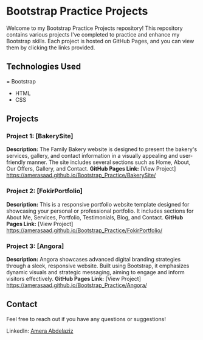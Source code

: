 # Bootstrap Practice Projects

Welcome to my Bootstrap Practice Projects repository! This repository contains various projects I've completed to practice and enhance my Bootstrap skills. Each project is hosted on GitHub Pages, and you can view them by clicking the links provided.

## Technologies Used
= Bootstrap
- HTML
- CSS

## Projects
### Project 1: [BakerySite]
**Description:** The Family Bakery website is designed to present the bakery's services, gallery, and contact information in a visually appealing and user-friendly manner. The site includes several sections such as Home, About, Our Offers, Gallery, and Contact.
**GitHub Pages Link:** [View Project] https://amerasaad.github.io/Bootstrap_Practice/BakerySite/

### Project 2: [FokirPortfolio]
**Description:** This is a responsive portfolio website template designed for showcasing your personal or professional portfolio. It includes sections for About Me, Services, Portfolio, Testimonials, Blog, and Contact.
**GitHub Pages Link:** [View Project] https://amerasaad.github.io/Bootstrap_Practice/FokirPortfolio/

### Project 3: [Angora]
**Description:** Angora showcases advanced digital branding strategies through a sleek, responsive website. Built using Bootstrap, it emphasizes dynamic visuals and strategic messaging, aiming to engage and inform visitors effectively.
**GitHub Pages Link:** [View Project] https://amerasaad.github.io/Bootstrap_Practice/Angora/

## Contact
Feel free to reach out if you have any questions or suggestions!

LinkedIn: [Amera Abdelaziz](https://www.linkedin.com/in/amera-abdelaziz-a7a466229)
